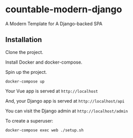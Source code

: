 # countable-modern-django

A Modern Template for A Django-backed SPA

## Installation

Clone the project.

Install Docker and docker-compose.

Spin up the project.

```
docker-compose up
```

Your Vue app is served at `http://localhost`

And, your Django app is served at `http://localhost/api`

You can visit the Django admin at `http://localhost/admin`

To create a superuser:

```
docker-compose exec web ./setup.sh
```

